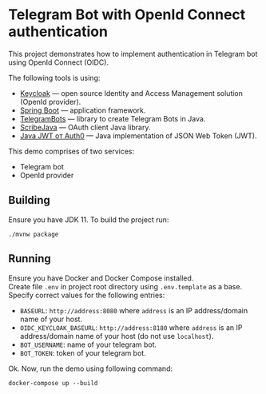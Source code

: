 # Telegram Bot with OpenId Connect authentication

This project demonstrates how to implement authentication in Telegram bot using OpenId Connect (OIDC).

The following tools is using:

- [Keycloak](https://www.keycloak.org) — open source Identity and Access Management solution (OpenId provider).
- [Spring Boot](https://spring.io/projects/spring-boot) — application framework.
- [TelegramBots](https://github.com/rubenlagus/TelegramBots) — library to create Telegram Bots in Java.
- [ScribeJava](https://github.com/scribejava/scribejava) — OAuth client Java library.
- [Java JWT от Auth0](https://github.com/auth0/java-jwt) — Java implementation of JSON Web Token (JWT).

This demo comprises of two services:

- Telegram bot
- OpenId provider

## Building

Ensure you have JDK 11. To build the project run:

```shell script
./mvnw package
```

## Running

Ensure you have Docker and Docker Compose installed.  
Create file `.env` in project root directory using `.env.template` as a base. Specify correct values for the
following entries:

- `BASEURL`: `http://address:8080` where `address` is an IP address/domain name of your host.
- `OIDC_KEYCLOAK_BASEURL`: `http://address:8180` where `address` is an IP address/domain name of your host (do not use `localhost`).
- `BOT_USERNAME`: name of your telegram bot.
- `BOT_TOKEN`: token of your telegram bot.

Ok. Now, run the demo using following command:

```shell script
docker-compose up --build
```
